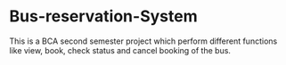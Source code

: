 # Bus-reservation-System
This is a BCA second semester project which perform different functions like view, book, check status and cancel booking of the bus. 

